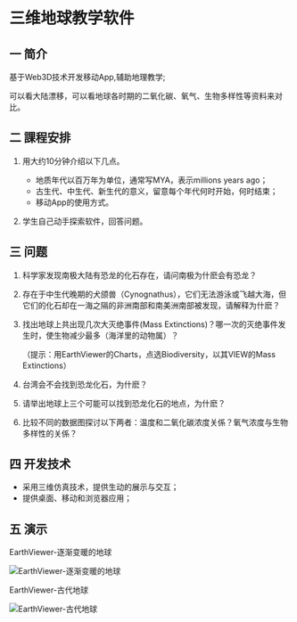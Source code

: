# 三维地球教学软件

## 一 简介

基于Web3D技术开发移动App,辅助地理教学;

可以看大陆漂移，可以看地球各时期的二氧化碳、氧气、生物多样性等资料来对比。

## 二 課程安排

 1. 用大约10分钟介绍以下几点。

    - 地质年代以百万年为单位，通常写MYA，表示millions years ago；
    - 古生代、中生代、新生代的意义，留意每个年代何时开始，何时结束；
    - 移动App的使用方式。

 2. 学生自己动手探索软件，回答问题。

## 三 问题

1. 科学家发现南极大陆有恐龙的化石存在，请问南极为什麽会有恐龙？

2. 存在于中生代晚期的犬颌兽（Cynognathus），它们无法游泳或飞越大海，但它们的化石却在一海之隔的非洲南部和南美洲南部被发现，请解释为什麽？

3. 找出地球上共出现几次大灭绝事件(Mass Extinctions)？哪一次的灭绝事件发生时，使生物减少最多（海洋里的动物属）？

   （提示：用EarthViewer的Charts，点选Biodiversity，以其VIEW的Mass Extinctions）

4. 台湾会不会找到恐龙化石，为什麽？

5. 请举出地球上三个可能可以找到恐龙化石的地点，为什麽？

6. 比较不同的数据图探讨以下两者：温度和二氧化碳浓度关係？氧气浓度与生物多样性的关係？

## 四 开发技术

- 采用三维仿真技术，提供生动的展示与交互；
- 提供桌面、移动和浏览器应用；

## 五 演示

EarthViewer-逐渐变暖的地球

![EarthViewer-逐渐变暖的地球](http://static.asmatrix.com/ImageLib/11-产品截图/EarthViewer/EarthViewer-逐渐变暖的地球.png)

EarthViewer-古代地球

![EarthViewer-古代地球](http://static.asmatrix.com/ImageLib/11-产品截图/EarthViewer/EarthViewer-古代地球.png)
